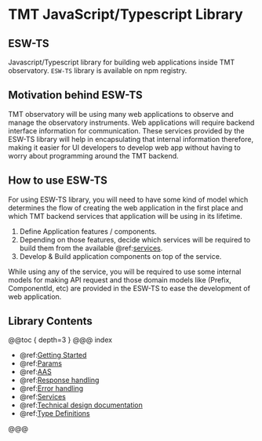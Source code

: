# TMT JavaScript/Typescript Library

## ESW-TS

Javascript/Typescript library for building web applications inside TMT observatory.
`ESW-TS` library is available on npm registry.

## Motivation behind ESW-TS

TMT observatory will be using many web applications to observe and manage the observatory instruments.
Web applications will require backend interface information for communication.
These services provided by the ESW-TS library will help in encapsulating that internal information therefore, making it easier for UI developers to develop web app without having to worry about programming around the TMT backend.

## How to use ESW-TS

For using ESW-TS library, you will need to have some kind of model which determines the flow of creating the web application in the first place and which TMT backend services that application will be using in its lifetime.

1. Define Application features / components.
1. Depending on those features, decide which services will be required to build them from the available @ref:[services](services/index.md).
1. Develop & Build application components on top of the service.

While using any of the service, you will be required to use some internal models for making API request and those domain models like (Prefix, ComponentId, etc) are provided in the ESW-TS to ease the development of web application.

## Library Contents

@@toc { depth=3 }
@@@ index

- @ref:[Getting Started](common/getting-started.md)
- @ref:[Params](params/index.md)
- @ref:[AAS](aas/csw-aas-js.md)
- @ref:[Response handling](common/response-handling.md)
- @ref:[Error handling](common/error-handling.md)
- @ref:[Services](services/index.md)
- @ref:[Technical design documentation](technical/index.md)
- @ref:[Type Definitions](common/ts-docs.md)

@@@
